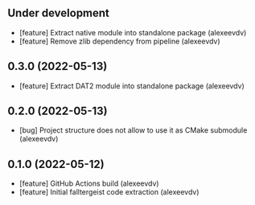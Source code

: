 Under development
-----------------
- [feature] Extract native module into standalone package (alexeevdv)
- [feature] Remove zlib dependency from pipeline (alexeevdv)

0.3.0 (2022-05-13)
-----------------
- [feature] Extract DAT2 module into standalone package (alexeevdv)

0.2.0 (2022-05-13)
-----------------
- [bug] Project structure does not allow to use it as CMake submodule (alexeevdv)

0.1.0 (2022-05-12)
-----------------
- [feature] GitHub Actions build (alexeevdv)
- [feature] Initial falltergeist code extraction (alexeevdv)
